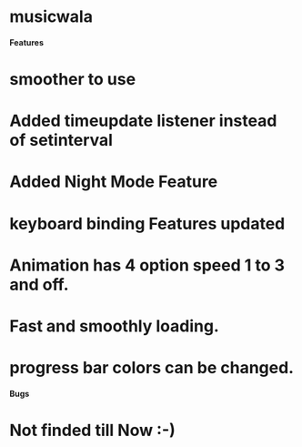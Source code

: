 # musicwala

#### Features ####

# smoother to use 

# Added timeupdate listener instead of setinterval

# Added Night Mode Feature

# keyboard binding Features updated

# Animation has 4 option speed 1 to 3 and off.

# Fast and smoothly loading.

# progress bar colors can be changed.

#### Bugs ####

# Not finded till Now :-)
